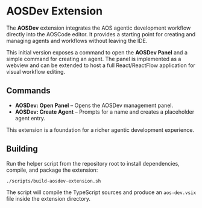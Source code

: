 # AOSDev Extension

The **AOSDev** extension integrates the AOS agentic development workflow directly into the AOSCode editor. It provides a starting point for creating and managing agents and workflows without leaving the IDE.

This initial version exposes a command to open the **AOSDev Panel** and a simple command for creating an agent. The panel is implemented as a webview and can be extended to host a full React/ReactFlow application for visual workflow editing.

## Commands

- **AOSDev: Open Panel** – Opens the AOSDev management panel.
- **AOSDev: Create Agent** – Prompts for a name and creates a placeholder agent entry.

This extension is a foundation for a richer agentic development experience.

## Building

Run the helper script from the repository root to install dependencies, compile, and package the extension:

```bash
./scripts/build-aosdev-extension.sh
```

The script will compile the TypeScript sources and produce an `aos-dev.vsix` file inside the extension directory.
